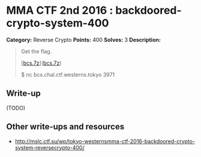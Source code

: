 # MMA CTF 2nd 2016 : backdoored-crypto-system-400

**Category:** Reverse Crypto
**Points:** 400
**Solves:** 3
**Description:**

> Get the flag.
>
>
> [[bcs.7z](./bcs.7z)]([bcs.7z](./bcs.7z))
>
>
> $ nc bcs.chal.ctf.westerns.tokyo 3971


## Write-up

(TODO)

## Other write-ups and resources

* http://mslc.ctf.su/wp/tokyo-westernsmma-ctf-2016-backdoored-crypto-system-reversecrypto-400/
